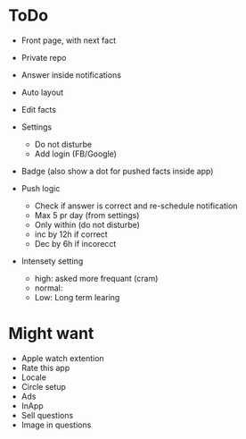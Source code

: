 #  ToDo

- Front page, with next fact
- Private repo
- Answer inside notifications
- Auto layout
- Edit facts
- Settings
    - Do not disturbe
    - Add login (FB/Google)

- Badge (also show a dot for pushed facts inside app)
- Push logic
    - Check if answer is correct and re-schedule notification
    - Max 5 pr day (from settings)
    - Only within (do not disturbe)
    - inc by 12h if correct
    - Dec by 6h if incorecct
- Intensety setting
    - high: asked more frequant (cram)
    - normal:
    - Low: Long term learing


# Might want
- Apple watch extention
- Rate this app
- Locale
- Circle setup
- Ads
- InApp
- Sell questions
- Image in questions
